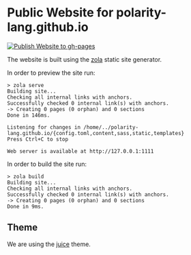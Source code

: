 # Public Website for polarity-lang.github.io
[![Publish Website to gh-pages](https://github.com/polarity-lang/polarity-lang.github.io/actions/workflows/publish.yml/badge.svg)](https://github.com/polarity-lang/polarity-lang.github.io/actions/workflows/publish.yml)

The website is built using the [zola](https://www.getzola.org/) static site generator.

In order to preview the site run:

```console
> zola serve
Building site...
Checking all internal links with anchors.
Successfully checked 0 internal link(s) with anchors.
-> Creating 0 pages (0 orphan) and 0 sections
Done in 146ms.

Listening for changes in /home/../polarity-lang.github.io/{config.toml,content,sass,static,templates}
Press Ctrl+C to stop

Web server is available at http://127.0.0.1:1111
```

In order to build the site run:

```console
> zola build
Building site...
Checking all internal links with anchors.
Successfully checked 0 internal link(s) with anchors.
-> Creating 0 pages (0 orphan) and 0 sections
Done in 9ms.
```

## Theme

We are using the [juice](https://github.com/huhu/juice) theme.
